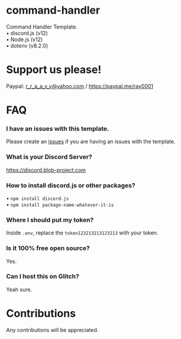 # command-handler
Command Handler Template.<br>
• discord.js (v12)<br>
• Node.js (v12)<br>
• dotenv (v8.2.0)<br>

# Support us please!
Paypal: r_r_a_a_y_y@yahoo.com / https://paypal.me/ray0001

# FAQ

### I have an issues with this template.
Please create an [issues](https://github.com/Blob-Development/command-handler/issues) if you are having an issues with the template.

### What is your Discord Server?
https://discord.blob-project.com

### How to install discord.js or other packages?
• `npm install discord.js`<br>
• `npm install package-name-whatever-it-is`<br>

### Where I should put my token?
Inside `.env`, replace the `token123213213123213` with your token.

### Is it 100% free open source?
Yes.

### Can I host this on Glitch?
Yeah sure.

# Contributions
Any contributions will be appreciated.
